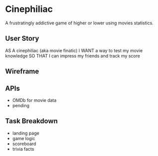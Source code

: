 # Cinephiliac
A frustratingly addictive game of higher or lower using movies statistics.

## User Story
AS A cinephiliac (aka movie finatic)
I WANT a way to test my movie knowledge
SO THAT I can impress my friends and track my score

## Wireframe

## APIs
- OMDb for movie data
- pending 

## Task Breakdown
- landing page
- game logic
- scoreboard
- trivia facts